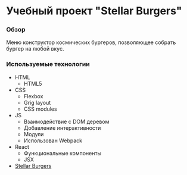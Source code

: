 # Учебный проект "Stellar Burgers"

### Обзор

Меню конструктор космических бургеров, позволяющее собрать бургер на любой вкус.

### Используемые технологии

- HTML
  - HTML5
- CSS
  - Flexbox
  - Grig layout
  - CSS modules
- JS
  - Взаимодействие с DOM деревом
  - Добавление интерактивности
  - Модули
  - Использован Webpack
- React
  - Функциональные компоненты
  - JSX
- [Stellar Burgers](https://andreyarkhp.github.io)
